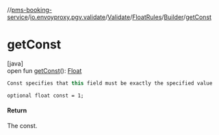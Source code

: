//[pms-booking-service](../../../../../index.md)/[io.envoyproxy.pgv.validate](../../../index.md)/[Validate](../../index.md)/[FloatRules](../index.md)/[Builder](index.md)/[getConst](get-const.md)

# getConst

[java]\
open fun [getConst](get-const.md)(): [Float](https://kotlinlang.org/api/core/kotlin-stdlib/kotlin/-float/index.html)

```kotlin
Const specifies that this field must be exactly the specified value

```
`optional float const = 1;`

#### Return

The const.